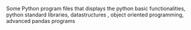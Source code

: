 Some Python program files that displays the python basic functionalities, python standard libraries, datastructures
, object oriented programming, advanced pandas programs
